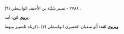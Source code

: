 ٢٧٨٨ - تمييز شَيْبَة بن الأَحنف الواسطي (٦) .

**يروي عَن:** أمه.

**ويروي عَنه:** أَبُو سفيان الحميري الواسطي (٧) .ذكرناه للتمييز بينهما.